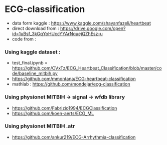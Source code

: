# ECG-classification
* data form kaggle : https://www.kaggle.com/shayanfazeli/heartbeat
* direct download from : https://drive.google.com/open?id=1uBsf_3kGqYoHUccYYArNquejQZhEsz-u
* code from : 
### Using kaggle dataset : 
  * test_final.ipynb = https://github.com/CVxTz/ECG_Heartbeat_Classification/blob/master/code/baseline_mitbih.py
  * https://github.com/mmontana/ECG-heartbeat-classification
  * mathlab : https://github.com/mondejar/ecg-classification
### Using physionet MITBIH -> signal -> wfdb library
 * https://github.com/Fabrizio1994/ECGClassification
 * https://github.com/koen-aerts/ECG_ML
### Using physionet MITBIH .atr
* https://github.com/ankur219/ECG-Arrhythmia-classification

